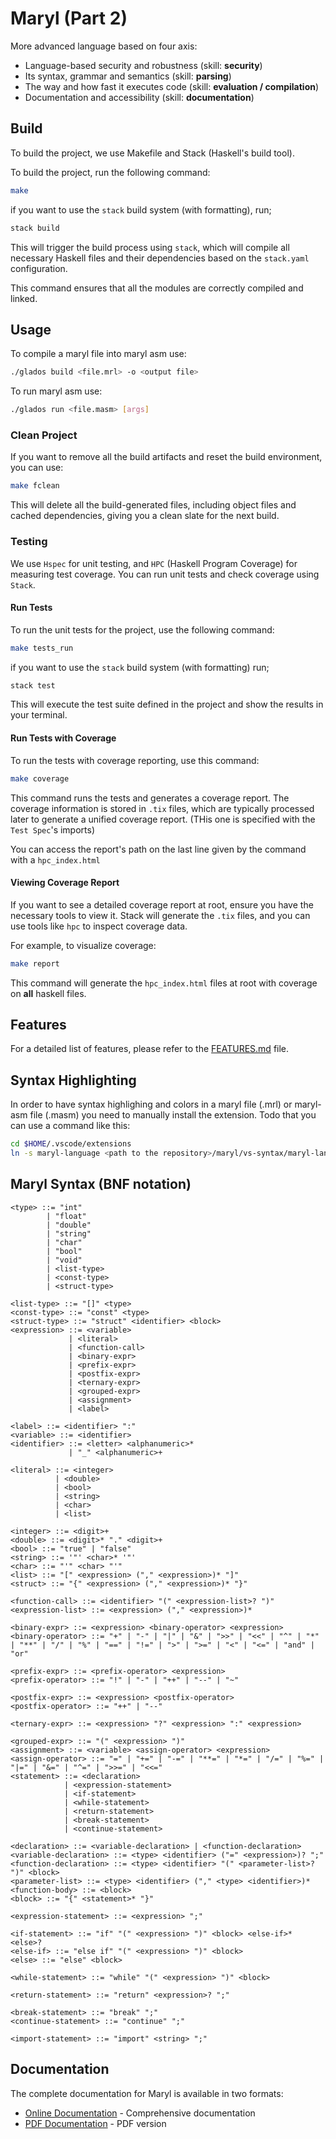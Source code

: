 # Maryl (Part 2)

More advanced language based on four axis:

- Language-based security and robustness (skill: **security**)
- Its syntax, grammar and semantics (skill: **parsing**)
- The way and how fast it executes code (skill: **evaluation / compilation**)
- Documentation and accessibility (skill: **documentation**)

## Build

To build the project, we use Makefile and Stack (Haskell's build tool).

To build the project, run the following command:

```sh
make
```

if you want to use the `stack` build system (with formatting), run;

```sh
stack build
```

This will trigger the build process using `stack`, which will compile all necessary Haskell files and their dependencies based on the `stack.yaml` configuration.

This command ensures that all the modules are correctly compiled and linked.

## Usage

To compile a maryl file into maryl asm use:

```sh
./glados build <file.mrl> -o <output file>
```

To run maryl asm use:

```sh
./glados run <file.masm> [args]
```

### Clean Project

If you want to remove all the build artifacts and reset the build environment, you can use:

```sh
make fclean
```

This will delete all the build-generated files, including object files and cached dependencies, giving you a clean slate for the next build.

### Testing

We use `Hspec` for unit testing, and `HPC` (Haskell Program Coverage) for measuring test coverage. You can run unit tests and check coverage using `Stack`.

#### Run Tests

To run the unit tests for the project, use the following command:

```sh
make tests_run
```

if you want to use the `stack` build system (with formatting) run;

```sh
stack test
```

This will execute the test suite defined in the project and show the results in your terminal.

#### Run Tests with Coverage

To run the tests with coverage reporting, use this command:

```sh
make coverage
```

This command runs the tests and generates a coverage report. The coverage information is stored in `.tix` files, which are typically processed later to generate a unified coverage report. (THis one is specified with the `Test Spec`'s imports)

You can access the report's path on the last line given by the command with a `hpc_index.html`

#### Viewing Coverage Report

If you want to see a detailed coverage report at root, ensure you have the necessary tools to view it. Stack will generate the `.tix` files, and you can use tools like `hpc` to inspect coverage data.

For example, to visualize coverage:

```sh
make report
```

This command will generate the `hpc_index.html` files at root with coverage on **all** haskell files.

## Features

For a detailed list of features, please refer to the [FEATURES.md](FEATURES.md) file.

## Syntax Highlighting

In order to have syntax highlighing and colors in a maryl file (.mrl) or maryl-asm file (.masm) you need to manually install the extension.
Todo that you can use a command like this:

```sh
cd $HOME/.vscode/extensions
ln -s maryl-language <path to the repository>/maryl/vs-syntax/maryl-language
```

## Maryl Syntax (BNF notation)

```bnf
<type> ::= "int"
        | "float"
        | "double"
        | "string"
        | "char"
        | "bool"
        | "void"
        | <list-type>
        | <const-type>
        | <struct-type>

<list-type> ::= "[]" <type>
<const-type> ::= "const" <type>
<struct-type> ::= "struct" <identifier> <block>
<expression> ::= <variable>
             | <literal>
             | <function-call>
             | <binary-expr>
             | <prefix-expr>
             | <postfix-expr>
             | <ternary-expr>
             | <grouped-expr>
             | <assignment>
             | <label>

<label> ::= <identifier> ":"
<variable> ::= <identifier>
<identifier> ::= <letter> <alphanumeric>*
             | "_" <alphanumeric>+

<literal> ::= <integer>
          | <double>
          | <bool>
          | <string>
          | <char>
          | <list>

<integer> ::= <digit>+
<double> ::= <digit>* "." <digit>+
<bool> ::= "true" | "false"
<string> ::= '"' <char>* '"'
<char> ::= "'" <char> "'"
<list> ::= "[" <expression> ("," <expression>)* "]"
<struct> ::= "{" <expression> ("," <expression>)* "}"

<function-call> ::= <identifier> "(" <expression-list>? ")"
<expression-list> ::= <expression> ("," <expression>)*

<binary-expr> ::= <expression> <binary-operator> <expression>
<binary-operator> ::= "+" | "-" | "|" | "&" | ">>" | "<<" | "^" | "*" | "**" | "/" | "%" | "==" | "!=" | ">" | ">=" | "<" | "<=" | "and" | "or"

<prefix-expr> ::= <prefix-operator> <expression>
<prefix-operator> ::= "!" | "-" | "++" | "--" | "~"

<postfix-expr> ::= <expression> <postfix-operator>
<postfix-operator> ::= "++" | "--"

<ternary-expr> ::= <expression> "?" <expression> ":" <expression>

<grouped-expr> ::= "(" <expression> ")"
<assignment> ::= <variable> <assign-operator> <expression>
<assign-operator> ::= "=" | "+=" | "-=" | "**=" | "*=" | "/=" | "%=" | "|=" | "&=" | "^=" | ">>=" | "<<="
<statement> ::= <declaration>
            | <expression-statement>
            | <if-statement>
            | <while-statement>
            | <return-statement>
            | <break-statement>
            | <continue-statement>

<declaration> ::= <variable-declaration> | <function-declaration>
<variable-declaration> ::= <type> <identifier> ("=" <expression>)? ";"
<function-declaration> ::= <type> <identifier> "(" <parameter-list>? ")" <block>
<parameter-list> ::= <type> <identifier> ("," <type> <identifier>)*
<function-body> ::= <block>
<block> ::= "{" <statement>* "}"

<expression-statement> ::= <expression> ";"

<if-statement> ::= "if" "(" <expression> ")" <block> <else-if>* <else>?
<else-if> ::= "else if" "(" <expression> ")" <block>
<else> ::= "else" <block>

<while-statement> ::= "while" "(" <expression> ")" <block>

<return-statement> ::= "return" <expression>? ";"

<break-statement> ::= "break" ";"
<continue-statement> ::= "continue" ";"

<import-statement> ::= "import" <string> ";"
```

## Documentation

The complete documentation for Maryl is available in two formats:

- [Online Documentation](https://zhifters-organization.gitbook.io/maryl) - Comprehensive documentation
- [PDF Documentation](docs/Maryl.pdf) - PDF version
